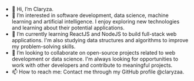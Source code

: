 - 👋 Hi, I’m Claryza.
- 👀 I’m interested in software development, data science, machine learning and artificial intelligence. I enjoy exploring new technologies and learning about their potential applications.
- 🌱 I’m currently learning ReactJS and NodeJS to build full-stack web applications. I'm also studying data structures and algorithms to improve my problem-solving skills.
- 💞️ I’m looking to collaborate on open-source projects related to web development or data science. I'm always looking for opportunities to work with other developers and contribute to meaningful projects.
- 📫 How to reach me: Contact me through my GitHub profile @claryzaa.

<!---
claryzaa/claryzaa is a ✨ special ✨ repository because its `README.md` (this file) appears on your GitHub profile.
You can click the Preview link to take a look at your changes.
--->
